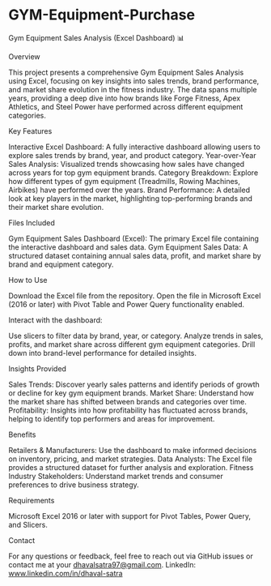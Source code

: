 # GYM-Equipment-Purchase
Gym Equipment Sales Analysis (Excel Dashboard) 📊

Overview

This project presents a comprehensive Gym Equipment Sales Analysis using Excel, focusing on key insights into sales trends, brand performance, and market share evolution in the fitness industry. The data spans multiple years, providing a deep dive into how brands like Forge Fitness, Apex Athletics, and Steel Power have performed across different equipment categories.

Key Features

Interactive Excel Dashboard: A fully interactive dashboard allowing users to explore sales trends by brand, year, and product category.
Year-over-Year Sales Analysis: Visualized trends showcasing how sales have changed across years for top gym equipment brands.
Category Breakdown: Explore how different types of gym equipment (Treadmills, Rowing Machines, Airbikes) have performed over the years.
Brand Performance: A detailed look at key players in the market, highlighting top-performing brands and their market share evolution.

Files Included

Gym Equipment Sales Dashboard (Excel): The primary Excel file containing the interactive dashboard and sales data.
Gym Equipment Sales Data: A structured dataset containing annual sales data, profit, and market share by brand and equipment category.

How to Use

Download the Excel file from the repository.
Open the file in Microsoft Excel (2016 or later) with Pivot Table and Power Query functionality enabled.

Interact with the dashboard:

Use slicers to filter data by brand, year, or category.
Analyze trends in sales, profits, and market share across different gym equipment categories.
Drill down into brand-level performance for detailed insights.

Insights Provided

Sales Trends: Discover yearly sales patterns and identify periods of growth or decline for key gym equipment brands.
Market Share: Understand how the market share has shifted between brands and categories over time.
Profitability: Insights into how profitability has fluctuated across brands, helping to identify top performers and areas for improvement.

Benefits

Retailers & Manufacturers: Use the dashboard to make informed decisions on inventory, pricing, and market strategies.
Data Analysts: The Excel file provides a structured dataset for further analysis and exploration.
Fitness Industry Stakeholders: Understand market trends and consumer preferences to drive business strategy.

Requirements

Microsoft Excel 2016 or later with support for Pivot Tables, Power Query, and Slicers.

Contact

For any questions or feedback, feel free to reach out via GitHub issues or contact me at your dhavalsatra97@gmail.com.
LinkedIn: www.linkedin.com/in/dhaval-satra

